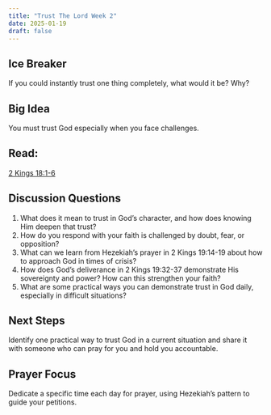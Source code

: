```yaml
---
title: "Trust The Lord Week 2"
date: 2025-01-19
draft: false
---
```


## Ice Breaker
If you could instantly trust one thing completely, what would it be? Why?

## Big Idea
You must trust God especially when you face challenges.

## Read: 
[2 Kings 18:1-6](https://www.bible.com/bible/59/2KI.18.ESV)

## Discussion Questions
1. What does it mean to trust in God’s character, and how does knowing Him deepen
that trust?
2. How do you respond with your faith is challenged by doubt, fear, or opposition?
3. What can we learn from Hezekiah’s prayer in 2 Kings 19:14-19 about how to
approach God in times of crisis?
4. How does God’s deliverance in 2 Kings 19:32-37 demonstrate His sovereignty and
power? How can this strengthen your faith?
5. What are some practical ways you can demonstrate trust in God daily, especially in
difficult situations?

## Next Steps
Identify one practical way to trust God in a current situation and share it with someone who
can pray for you and hold you accountable.

## Prayer Focus
Dedicate a specific time each day for prayer, using Hezekiah’s pattern to guide your
petitions.